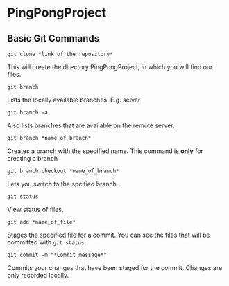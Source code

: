 # PingPongProject

## Basic Git Commands

`git clone *link_of_the_repository*`

This will create the directory PingPongProject, in which you will find our files.



`git branch` 

Lists the locally available branches. E.g. selver



`git branch -a`

Also lists branches that are available on the remote server.



`git branch *name_of_branch*` 

Creates a branch with the specified name. This command is **only** for creating a branch 



`git branch checkout *name_of_branch*` 

Lets you switch to the spcified branch.



`git status` 

View status of files.



`git add *name_of_file*`

Stages the specified file for a commit. You can see the files that will be committed with `git status`



`git commit -m "*Commit_message*"`

Commits your changes that have been staged for the commit.
Changes are only recorded locally.
